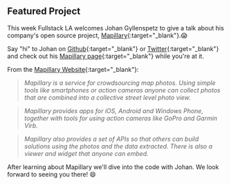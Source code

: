 ## Featured Project

This week Fullstack LA welcomes Johan Gyllenspetz to give a talk about his company's open source project, [Mapillary](https://www.mapillary.com/){:target="_blank"}.😱

Say "hi" to Johan on [Github](https://github.com/gyllen){:target="_blank"} or [Twitter](https://twitter.com/gyllen){:target="_blank"} and check out his [Mapillary page](https://www.mapillary.com/app/user/gyllen){:target="_blank"} while you're at it.

From the [Mapillary Website](https://www.mapillary.com/press){:target="_blank"}:

>*Mapillary is a service for crowdsourcing map photos. Using simple tools like smartphones or action cameras anyone can collect photos that are combined into a collective street level photo view.*

>*Mapillary provides apps for iOS, Android and Windows Phone, together with tools for using action cameras like GoPro and Garmin Virb.*

>*Mapillary also provides a set of APIs so that others can build solutions using the photos and the data extracted. There is also a viewer and widget that anyone can embed.*

After learning about Mapillary we'll dive into the code with Johan. We look forward to seeing you there! 😄
